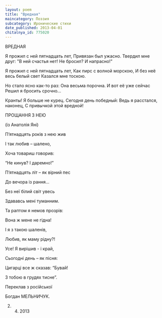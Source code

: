 ```yaml
---
layout: poem
title: "Вредная"
maincategory: Поэзия
subcategory: Иронические стихи
date_published: 2013-04-01
chitalnya_id: 775020
---
```




ВРЕДНАЯ

Я прожил с ней пятнадцать лет,
Привязан был ужасно.
Твердил мне друг: "В ней счастья нет!
Не бросил? И напрасно!"

Я прожил с ней пятнадцать лет,
Как пирс с волной морскою,
И без неё весь белый свет
Казался мне тоскою.

Но стало ясно как-то раз:
Она весьма порочна.
И вот её уже сейчас
Решил я бросить срочно...

Кранты! Я больше не курец.
Сегодня день победный:
Ведь я расстался, наконец,
С привычкой этой вредной!

 

ПРОЩАННЯ З НЕЮ

(із Анатолія Яні)


П’ятнадцять років з нею жив

І так любив – шалено,

Хоча товариш говорив:

“Не кинув? І даремно!”


П’ятнадцять літ – як вірний пес

До вечора із рання...

Без неї білий світ увесь

Здававсь мені туманним.


Та раптом я немов прозрів:

Вона ж мене не гідна!

І я з такою шаленів,

Любив, як маму рідну?!


Усе! Я вирішив - і край,

Сьогодні день – як пісня:

Цигарці все ж сказав: “Бувай!

З тобою в грудях тисне”.


Переклав з російської

Богдан МЕЛЬНИЧУК.

02. 04. 2013






